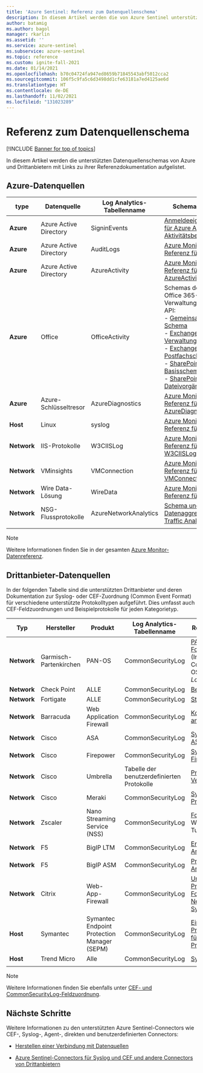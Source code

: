 ```yaml
---
title: 'Azure Sentinel: Referenz zum Datenquellenschema'
description: In diesem Artikel werden die von Azure Sentinel unterstützten Datenquellenschemas von Azure und Drittanbietern mit Links zu ihrer Referenzdokumentation aufgelistet.
author: batamig
ms.author: bagol
manager: rkarlin
ms.assetid: ''
ms.service: azure-sentinel
ms.subservice: azure-sentinel
ms.topic: reference
ms.custom: ignite-fall-2021
ms.date: 01/14/2021
ms.openlocfilehash: b70c04724fa947ed8659b71845543abf5012cca2
ms.sourcegitcommit: 106f5c9fa5c6d3498dd1cfe63181a7ed4125ae6d
ms.translationtype: HT
ms.contentlocale: de-DE
ms.lasthandoff: 11/02/2021
ms.locfileid: "131023289"
---
```

# <a name="data-source-schema-reference"></a>Referenz zum Datenquellenschema

[!INCLUDE [Banner for top of topics](./includes/banner.md)]

In diesem Artikel werden die unterstützten Datenquellenschemas von Azure und Drittanbietern mit Links zu ihrer Referenzdokumentation aufgelistet.

## <a name="azure-data-sources"></a>Azure-Datenquellen

| type                             | Datenquelle             | Log Analytics-Tabellenname | Schemareferenz |
| -------------------------------- | ---------------------- | ---------------------- | ---------------- |
| **Azure**                            | Azure Active Directory | SigninEvents           | [Anmeldeeigenschaften für Azure AD-Aktivitätsberichte](/graph/api/resources/signin#properties) |
| **Azure**                            | Azure Active Directory | AuditLogs              | [Azure Monitor-Referenz für AuditLogs](/azure/azure-monitor/reference/tables/auditlogs) |
| **Azure**                            | Azure Active Directory | AzureActivity          | [Azure Monitor-Referenz für AzureActivity](/azure/azure-monitor/reference/tables/azureactivity) |
| **Azure**                            | Office                 | OfficeActivity         | Schemas der Office 365-Verwaltungsaktivitäts-API: <br>- [Gemeinsames Schema ](/office/office-365-management-api/office-365-management-activity-api-schema#common-schema)   <br>- [Exchange-Verwaltungsschema ](/office/office-365-management-api/office-365-management-activity-api-schema#exchange-admin-schema) <br>- [Exchange-Postfachschema](/office/office-365-management-api/office-365-management-activity-api-schema#exchange-mailbox-schema)  <br>- [SharePoint-Basisschema](/office/office-365-management-api/office-365-management-activity-api-schema#sharepoint-base-schema)   <br>- [SharePoint-Dateivorgänge](/office/office-365-management-api/office-365-management-activity-api-schema#sharepoint-file-operations) |
| **Azure**                            | Azure-Schlüsseltresor         | AzureDiagnostics       | [Azure Monitor-Referenz für AzureDiagnostics](/azure/azure-monitor/reference/tables/azurediagnostics) |
| **Host**                             | Linux                  | syslog                 | [Azure Monitor-Referenz für Syslog](/azure/azure-monitor/reference/tables/syslog) |
| **Network**                          | IIS-Protokolle               | W3CIISLog              | [Azure Monitor-Referenz für W3CIISLog](/azure/azure-monitor/reference/tables/w3ciislog) |
| **Network**                          | VMinsights             | VMConnection           | [Azure Monitor-Referenz für VMConnection](/azure/azure-monitor/reference/tables/vmconnection) |
| **Network**                          | Wire Data-Lösung     | WireData               | [Azure Monitor-Referenz für WireData](/azure/azure-monitor/reference/tables/wiredata) |
| **Network**                          | NSG-Flussprotokolle          | AzureNetworkAnalytics  | [Schema und Datenaggregation in Traffic Analytics](../network-watcher/traffic-analytics-schema.md) |
| | | | |

> [!NOTE]
> Weitere Informationen finden Sie in der gesamten [Azure Monitor-Datenreferenz](/azure/azure-monitor/reference/).
>
## <a name="3rd-party-vendor-data-sources"></a>Drittanbieter-Datenquellen

In der folgenden Tabelle sind die unterstützten Drittanbieter und deren Dokumentation zur Syslog- oder CEF-Zuordnung (Common Event Format) für verschiedene unterstützte Protokolltypen aufgeführt. Dies umfasst auch CEF-Feldzuordnungen und Beispielprotokolle für jeden Kategorietyp.

| Typ |    Hersteller |    Produkt | Log Analytics-Tabellenname | Referenz zur CEF-Feldzuordnung  |
| ----- | ----- | ----- | ----- |----- |
| **Network** | Garmisch-Partenkirchen   | PAN-OS    | CommonSecurityLog |   [PAN-OS 9.0 Common Event Format Integration Guide](https://docs.paloaltonetworks.com/content/dam/techdocs/en_US/pdf/cef/pan-os-90-cef-configuration-guide.pdf) (Integrationsleitfaden zum Common Event Format in PAN-OS 9.0; suchen Sie nach *CEF-style Log Formats*) |
| **Network** | Check Point  |ALLE   | CommonSecurityLog | [Beschreibung der Protokollfelder](https://supportcenter.checkpoint.com/supportcenter/portal?eventSubmit_doGoviewsolutiondetails=&solutionid=sk109795)       |
| **Network** | Fortigate   | ALLE   | CommonSecurityLog | [Struktur des Protokollschemas](https://docs.fortinet.com/document/fortigate/6.2.3/fortios-log-message-reference/738142/log-schema-structure)         |
| **Network** | Barracuda | Web Application Firewall |  CommonSecurityLog   | [Konfigurieren von Syslog und anderen Protokollen](https://campus.barracuda.com/product/webapplicationfirewall/doc/4259935/how-to-configure-syslog-and-other-logs/)  |
| **Network** | Cisco | ASA | CommonSecurityLog | [Syslog-Meldungen bei der Cisco ASA-Serie](https://www.cisco.com/c/en/us/td/docs/security/asa/syslog/b_syslog/about.html)    |
| **Network** | Cisco | Firepower   | CommonSecurityLog | [Syslog-Meldungen von Cisco Firepower Threat Defense](https://www.cisco.com/c/en/us/td/docs/security/firepower/Syslogs/b_fptd_syslog_guide.html)    |
| **Network** | Cisco   | Umbrella  | Tabelle der benutzerdefinierten Protokolle  | [Protokollformate und Versionsverwaltung](https://docs.umbrella.com/deployment-umbrella/docs/log-formats-and-versioning)   |
| **Network**   | Cisco | Meraki    | CommonSecurityLog |   [Syslog-Ereignistypen und Protokollbeispiele](https://documentation.meraki.com/zGeneral_Administration/Monitoring_and_Reporting/Syslog_Event_Types_and_Log_Samples)    |
| **Network**   | Zscaler | Nano Streaming Service (NSS)|   CommonSecurityLog | [Formatieren von NSS-Feeds](https://help.zscaler.com/zia/documentation-knowledgebase/analytics/nss/nss-feeds/formatting-nss-feeds) (nur Web-, Firewall-, DNS- und Tunnelprotokolle) |
| **Network**   |F5 | BigIP LTM|    CommonSecurityLog|  [Ereignismeldungen und Angriffstypen](https://techdocs.f5.com/kb/en-us/products/big-ip_ltm/manuals/product/bigip-external-monitoring-implementations-13-0-0/15.html)  |
| **Network** | F5  | BigIP ASM|    CommonSecurityLog|  [Protokollieren von Anwendungssicherheitsereignissen](https://techdocs.f5.com/kb/en-us/products/big-ip_asm/manuals/product/asm-implementations-13-1-0/14.html)                                                           |
| **Network** | Citrix  |Web-App-Firewall   | CommonSecurityLog|    [Unterstützung für die CEF-Protokollierung (Common Event Format) in der Anwendungsfirewall](https://support.citrix.com/article/CTX136146) <br>  [NetScaler 12.0: Referenz zu Syslog-Meldungen](https://developer-docs.citrix.com/projects/netscaler-syslog-message-reference/en/12.0/)   |
|**Host** |Symantec | Symantec Endpoint Protection Manager (SEPM) | CommonSecurityLog|[Einstellungen für die externe Protokollierung und Schweregrade für Protokollereignisse für Endpoint Protection Manager](https://support.symantec.com/us/en/article.tech171741.html)|
|**Host** |Trend Micro |Alle |CommonSecurityLog | [Syslog-Inhaltszuordnung – CEF](https://docs.trendmicro.com/en-us/enterprise/control-manager-70/appendices/syslog-mapping-cef.aspx) |
| | | | | |

> [!NOTE]
> Weitere Informationen finden Sie ebenfalls unter [CEF- und CommonSecurityLog-Feldzuordnung](cef-name-mapping.md).
> 
## <a name="next-steps"></a>Nächste Schritte

Weitere Informationen zu den unterstützten Azure Sentinel-Connectors wie CEF-, Syslog-, Agent-, direkten und benutzerdefinierten Connectors:

- [Herstellen einer Verbindung mit Datenquellen](connect-data-sources.md)

- [Azure Sentinel-Connectors für Syslog und CEF und andere Connectors von Drittanbietern](https://techcommunity.microsoft.com/t5/azure-sentinel/azure-sentinel-syslog-cef-and-other-3rd-party-connectors-grand/ba-p/803891)
